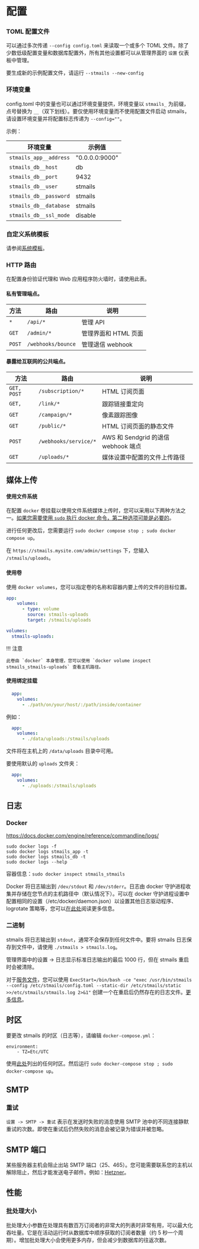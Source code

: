 # 配置

### TOML 配置文件
可以通过多次传递 `--config config.toml` 来读取一个或多个 TOML 文件。除了少数低级配置变量和数据库配置外，所有其他设置都可以从管理界面的 `设置` 仪表板中管理。

要生成新的示例配置文件，请运行 `--stmails --new-config`

### 环境变量
config.toml 中的变量也可以通过环境变量提供，环境变量以 `stmails_` 为前缀，点号替换为 `__`（双下划线）。要仅使用环境变量而不使用配置文件启动 stmails，请设置环境变量并将配置标志传递为 `--config=""`。

示例：

| **环境变量**       | 示例值  |
| ------------------------------ | -------------- |
| `stmails_app__address`        | "0.0.0.0:9000" |
| `stmails_db__host`            | db             |
| `stmails_db__port`            | 9432           |
| `stmails_db__user`            | stmails       |
| `stmails_db__password`        | stmails       |
| `stmails_db__database`        | stmails       |
| `stmails_db__ssl_mode`        | disable        |

### 自定义系统模板
请参阅[系统模板](templating.md#system-templates)。

### HTTP 路由
在配置身份验证代理和 Web 应用程序防火墙时，请使用此表。

#### 私有管理端点。

| 方法 | 路由              | 说明             |
| ------- | ------------------ | ----------------------- |
| `*`     | `/api/*`           | 管理 API              |
| `GET`   | `/admin/*`         | 管理界面和 HTML 页面 |
| `POST`  | `/webhooks/bounce` | 管理退信 webhook    |

#### 暴露给互联网的公共端点。

| 方法     | 路由                 | 说明                                   |
| ----------- | --------------------- | --------------------------------------------- |
| `GET, POST` | `/subscription/*`     | HTML 订阅页面                       |
| `GET, `     | `/link/*`             | 跟踪链接重定向                      |
| `GET`       | `/campaign/*`         | 像素跟踪图像                          |
| `GET`       | `/public/*`           | HTML 订阅页面的静态文件      |
| `POST`      | `/webhooks/service/*` | AWS 和 Sendgrid 的退信 webhook 端点 |
| `GET`       | `/uploads/*`          | 媒体设置中配置的文件上传路径 |

## 媒体上传

#### 使用文件系统

在配置 `docker` 卷挂载以使用文件系统媒体上传时，您可以采用以下两种方法之一。[如果您需要使用 `sudo` 执行 docker 命令，第二种选项可能是必要的](https://github.com/knadh/stmails/issues/1169#issuecomment-1674475945)。

进行任何更改后，您需要运行 `sudo docker compose stop ; sudo docker compose up`。

在 `https://stmails.mysite.com/admin/settings` 下，您输入 `/stmails/uploads`。

#### 使用卷

使用 `docker volumes`，您可以指定卷的名称和容器内要上传的文件的目标位置。

```yml
app:
    volumes:
      - type: volume
        source: stmails-uploads
        target: /stmails/uploads

volumes:
  stmails-uploads:
```

!!! 注意

    此卷由 `docker` 本身管理，您可以使用 `docker volume inspect stmails_stmails-uploads` 查看主机路径。

#### 使用绑定挂载

```yml
  app:
    volumes:
      - ./path/on/your/host/:/path/inside/container
```
例如：
```yml
  app:
    volumes:
      - ./data/uploads:/stmails/uploads
```
文件将在主机上的 `/data/uploads` 目录中可用。

要使用默认的 `uploads` 文件夹：
```yml
  app:
    volumes:
      - ./uploads:/stmails/uploads
```

## 日志

### Docker

https://docs.docker.com/engine/reference/commandline/logs/
```
sudo docker logs -f
sudo docker logs stmails_app -t
sudo docker logs stmails_db -t
sudo docker logs --help
```
容器信息：`sudo docker inspect stmails_stmails`

Docker 将日志输出到 `/dev/stdout` 和 `/dev/stderr`。日志由 docker 守护进程收集并存储在您节点的主机路径中（默认情况下）。可以在 docker 守护进程设置中配置相同的设置（/etc/docker/daemon.json）以设置其他日志驱动程序、logrotate 策略等，您可以[在此处](https://docs.docker.com/config/containers/logging/configure/)阅读更多信息。

### 二进制

stmails 将日志输出到 `stdout`，通常不会保存到任何文件中。要将 stmails 日志保存到文件中，请使用 `./stmails > stmails.log`。

管理界面中的设置 -> 日志显示标准日志输出的最后 1000 行，但在 stmails 重启时会被清除。

对于[服务文件](https://github.com/knadh/stmails/blob/master/stmails%40.service)，您可以使用 `ExecStart=/bin/bash -ce "exec /usr/bin/stmails --config /etc/stmails/config.toml --static-dir /etc/stmails/static >>/etc/stmails/stmails.log 2>&1"` 创建一个在重启后仍然存在的日志文件。[更多信息](https://github.com/knadh/stmails/issues/1462#issuecomment-1868501606)。

## 时区

要更改 stmails 的时区（日志等），请编辑 `docker-compose.yml`：
```
environment:
    - TZ=Etc/UTC
```
使用[此处](https://en.wikipedia.org/wiki/List_of_tz_database_time_zones)列出的任何时区。然后运行 `sudo docker-compose stop ; sudo docker-compose up`。

## SMTP

### 重试
`设置 -> SMTP -> 重试` 表示在发送时失败的消息使用 SMTP 池中的不同连接静默重试的次数。即使在重试后仍然失败的消息会被记录为错误并被忽略。

## SMTP 端口
某些服务器主机会阻止出站 SMTP 端口（25、465）。您可能需要联系您的主机以解除阻止，然后才能发送电子邮件。例如：[Hetzner](https://docs.hetzner.com/cloud/servers/faq/#why-can-i-not-send-any-mails-from-my-server)。

## 性能

### 批处理大小

批处理大小参数在处理具有数百万订阅者的非常大的列表时非常有用，可以最大化吞吐量。它是在活动运行时从数据库中顺序获取的订阅者数量（约 5 秒一个周期）。增加批处理大小会使用更多内存，但会减少到数据库的往返次数。
